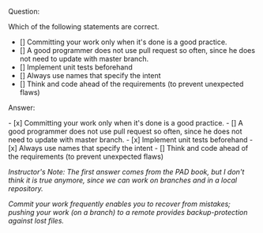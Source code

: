 Question:

Which of the following statements are correct.

- [] Committing your work only when it's done is a good practice.
- [] A good programmer does not use pull request so often, since he does not need to update with master branch.
- [] Implement unit tests beforehand
- [] Always use names that specify the intent
- [] Think and code ahead of the requirements (to prevent unexpected flaws)

Answer:

<detail>
- [x] Committing your work only when it's done is a good practice.
- [] A good programmer does not use pull request so often, since he does not need to update with master branch.
- [x] Implement unit tests beforehand
- [x] Always use names that specify the intent
- [] Think and code ahead of the requirements (to prevent unexpected flaws)

*Instructor's Note: The first answer comes from the PAD book, but I don't think it
is true anymore, since we can work on branches and in a local repository.* 

*Commit your work frequently enables you to recover from mistakes; pushing your work (on a branch) to a remote provides backup-protection against lost files.*
</detail>
